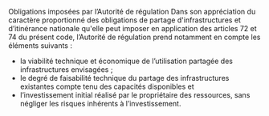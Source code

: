 Obligations imposées par l’Autorité de régulation
Dans son appréciation du caractère proportionné des obligations de partage d'infrastructures et d’itinérance nationale qu'elle peut imposer en application des articles 72 et 74 du présent code, l’Autorité de régulation prend notamment en compte les éléments suivants :
- la viabilité technique et économique de l’utilisation partagée des infrastructures envisagées ;
- le degré de faisabilité technique du partage des infrastructures existantes compte tenu des capacités disponibles  et
- l’investissement initial réalisé par le propriétaire des ressources, sans  négliger  les  risques  inhérents  à l’investissement.